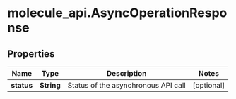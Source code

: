 # molecule_api.AsyncOperationResponse

## Properties
Name | Type | Description | Notes
------------ | ------------- | ------------- | -------------
**status** | **String** | Status of the asynchronous API call | [optional] 


